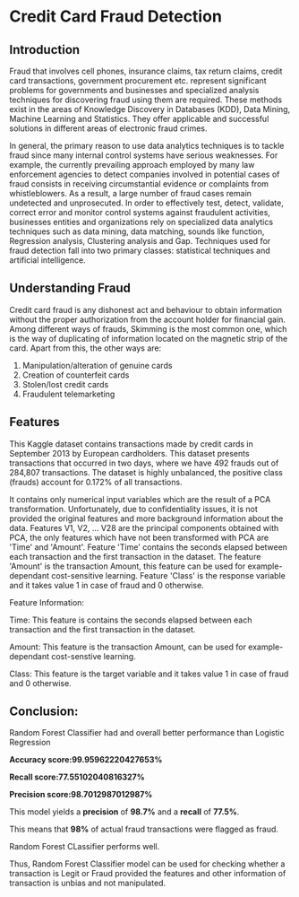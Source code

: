 # Credit Card Fraud Detection

## Introduction

Fraud that involves cell phones, insurance claims, tax return claims, credit card transactions, government procurement etc. represent significant problems for governments and businesses and specialized analysis techniques for discovering fraud using them are required. These methods exist in the areas of Knowledge Discovery in Databases (KDD), Data Mining, Machine Learning and Statistics. They offer applicable and successful solutions in different areas of electronic fraud crimes.

In general, the primary reason to use data analytics techniques is to tackle fraud since many internal control systems have serious weaknesses. For example, the currently prevailing approach employed by many law enforcement agencies to detect companies involved in potential cases of fraud consists in receiving circumstantial evidence or complaints from whistleblowers. As a result, a large number of fraud cases remain undetected and unprosecuted. In order to effectively test, detect, validate, correct error and monitor control systems against fraudulent activities, businesses entities and organizations rely on specialized data analytics techniques such as data mining, data matching, sounds like function, Regression analysis, Clustering analysis and Gap. Techniques used for fraud detection fall into two primary classes: statistical techniques and artificial intelligence.

## Understanding Fraud

Credit card fraud is any dishonest act and behaviour to obtain information without the proper authorization from the account holder for financial gain. Among different ways of frauds, Skimming is the most common one, which is the way of duplicating of information located on the magnetic strip of the card. Apart from this, the other ways are:

1. Manipulation/alteration of genuine cards
2. Creation of counterfeit cards
3. Stolen/lost credit cards
4. Fraudulent telemarketing

## Features

This Kaggle dataset contains transactions made by credit cards in September 2013 by European cardholders. This dataset presents transactions that occurred in two days, where we have 492 frauds out of 284,807 transactions. The dataset is highly unbalanced, the positive class (frauds) account for 0.172% of all transactions.

It contains only numerical input variables which are the result of a PCA transformation. Unfortunately, due to confidentiality issues, it is not provided the original features and more background information about the data. Features V1, V2, … V28 are the principal components obtained with PCA, the only features which have not been transformed with PCA are 'Time' and 'Amount'. Feature 'Time' contains the seconds elapsed between each transaction and the first transaction in the dataset. The feature 'Amount' is the transaction Amount, this feature can be used for example-dependant cost-sensitive learning. Feature 'Class' is the response variable and it takes value 1 in case of fraud and 0 otherwise.

Feature Information:

Time: This feature is contains the seconds elapsed between each transaction and the first transaction in the dataset.

Amount: This feature is the transaction Amount, can be used for example-dependant cost-senstive learning.

Class: This feature is the target variable and it takes value 1 in case of fraud and 0 otherwise.

## Conclusion:
Random Forest Classifier had and overall better performance than Logistic Regression

**Accuracy score:99.95962220427653%**

**Recall score:77.55102040816327%**

**Precision score:98.7012987012987%**

This model yields a **precision** of **98.7%** and a **recall** of **77.5%**.

This means that **98%** of actual fraud transactions were flagged as fraud.

Random Forest CLassifier performs well.

Thus, Random Forest Classifier model can be used for checking whether a transaction is Legit or Fraud provided the features and other information of transaction is unbias and not manipulated.


